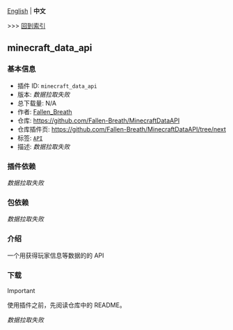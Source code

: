 [English](readme.md) | **中文**

\>\>\> [回到索引](/readme-zh_cn.md)

## minecraft_data_api

### 基本信息

- 插件 ID: `minecraft_data_api`
- 版本: *数据拉取失败*
- 总下载量: N/A
- 作者: [Fallen_Breath](https://github.com/Fallen-Breath)
- 仓库: https://github.com/Fallen-Breath/MinecraftDataAPI
- 仓库插件页: https://github.com/Fallen-Breath/MinecraftDataAPI/tree/next
- 标签: [`API`](/labels/api/readme-zh_cn.md)
- 描述: *数据拉取失败*

### 插件依赖

*数据拉取失败*

### 包依赖

*数据拉取失败*

### 介绍

一个用获得玩家信息等数据的的 API

### 下载

> [!IMPORTANT]
> 使用插件之前，先阅读仓库中的 README。

*数据拉取失败*

